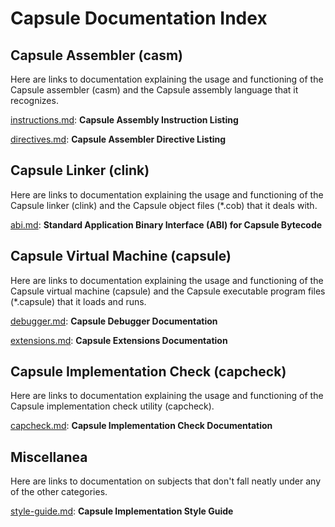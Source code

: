 # Capsule Documentation Index

## Capsule Assembler (casm)

Here are links to documentation explaining the usage and functioning of
the Capsule assembler (casm) and the Capsule assembly language that it
recognizes.

[instructions.md](https://github.com/capsule-console/capsule.d/blob/master/docs/instructions.md):
**Capsule Assembly Instruction Listing**

[directives.md](https://github.com/capsule-console/capsule.d/blob/master/docs/directives.md):
**Capsule Assembler Directive Listing**

## Capsule Linker (clink)

Here are links to documentation explaining the usage and functioning of
the Capsule linker (clink) and the Capsule object files (*.cob) that it
deals with.

[abi.md](https://github.com/capsule-console/capsule.d/blob/master/docs/abi.md):
**Standard Application Binary Interface (ABI) for Capsule Bytecode**

## Capsule Virtual Machine (capsule)

Here are links to documentation explaining the usage and functioning
of the Capsule virtual machine (capsule) and the Capsule executable
program files (*.capsule) that it loads and runs.

[debugger.md](https://github.com/capsule-console/capsule.d/blob/master/docs/debugger.md):
**Capsule Debugger Documentation**

[extensions.md](https://github.com/capsule-console/capsule.d/blob/master/docs/extensions.md):
**Capsule Extensions Documentation**

## Capsule Implementation Check (capcheck)

Here are links to documentation explaining the usage and functioning
of the Capsule implementation check utility (capcheck).

[capcheck.md](https://github.com/capsule-console/capsule.d/blob/master/docs/capcheck.md):
**Capsule Implementation Check Documentation**

## Miscellanea

Here are links to documentation on subjects that don't fall neatly under
any of the other categories.

[style-guide.md](https://github.com/capsule-console/capsule.d/blob/master/docs/style-guide.md):
**Capsule Implementation Style Guide**
